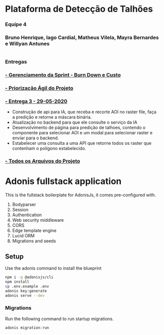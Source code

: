 # Plataforma de Detecção de Talhões

### Equipe 4
### Bruno Henrique, Iago Cardial, Matheus Vilela, Mayra Bernardes e Willyan Antunes
#

### Entregas
### [- Gerenciamento da Sprint - Burn Down e Custo](https://drive.google.com/open?id=18nxotizbgWOUV79GEEmgSKg7JJiXPh1RW-djI0H_5po)

### [- Priorização Ágil do Projeto](https://drive.google.com/open?id=1fPgkGqo3wlhHqdagS5zdr_9R37E_ryQD)

### [- Entrega 3 - 29-05-2020](https://drive.google.com/drive/folders/1T9M7tOpUUz0_yKG-bx7DxeZ2GFKUhSbj?usp=sharing)
- Construção de api para IA, que receba e recorte AOI no raster file, faça a predição e retorne a máscara binária.
- Atualização no backend para que ele consulte o serviço da IA
- Desenvolvimento de página para predição de talhoes, contendo o componente para selecionar AOI e um modal para selecionar raster e enviar para o backend.
- Estabelecer uma consulta a uma API que retorne todos os raster que contenham o polígono estabelecido.

### [- Todos os Arquivos do Projeto](https://drive.google.com/open?id=1VwCP69CIkUA82ie0dcBAwo4NLiBk8iC7)
#

# Adonis fullstack application

This is the fullstack boilerplate for AdonisJs, it comes pre-configured with.

1. Bodyparser
2. Session
3. Authentication
4. Web security middleware
5. CORS
6. Edge template engine
7. Lucid ORM
8. Migrations and seeds

## Setup

Use the adonis command to install the blueprint

```bash
npm i -g @adonisjs/cli
npm install
cp .env.example .env
adonis key:generate
adonis serve --dev
```


### Migrations

Run the following command to run startup migrations.

```js
adonis migration:run
```
